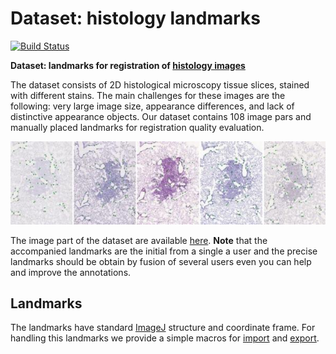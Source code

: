 # Dataset: histology landmarks

[![Build Status](https://travis-ci.com/Borda/dataset-histology-landmarks.svg?token=HksCAm7DV2pJNEbsGJH2&branch=master)](https://travis-ci.com/Borda/dataset-histology-landmarks)

**Dataset: landmarks for registration of [histology images](http://cmp.felk.cvut.cz/~borovji3/?page=dataset)**

The dataset consists of 2D histological microscopy tissue slices, stained with different stains. The main challenges for these images are the following: very large image size, appearance differences, and lack of distinctive appearance objects. Our dataset contains 108 image pars and manually placed landmarks for registration quality evaluation.

![reconstruction](figures/images-landmarks.jpg)

The image part of the dataset are available [here](http://cmp.felk.cvut.cz/~borovji3/?page=dataset). **Note** that the accompanied landmarks are the initial from a single a user and the precise landmarks should be obtain by fusion of several users even you can help and improve the annotations.


## Landmarks

The landmarks have standard [ImageJ](https://imagej.net/Welcome) structure and coordinate frame. For handling this landmarks we provide a simple macros for [import](annotations/multiPointSet_import.ijm) and [export](annotations/multiPointSet_export.ijm).
